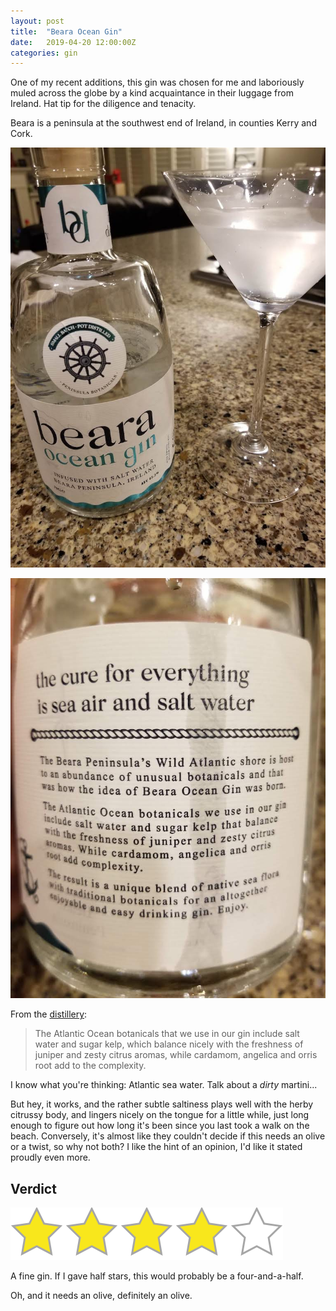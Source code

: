 ```yaml
---
layout: post
title:  "Beara Ocean Gin"
date:   2019-04-20 12:00:00Z
categories: gin
---
```

One of my recent additions, this gin was chosen for me and laboriously muled across the globe by a kind acquaintance in their luggage from Ireland. Hat tip for the diligence and tenacity.

Beara is a peninsula at the southwest end of Ireland, in counties Kerry and Cork.

![Beara Ocean Gin, front](/pics/beara-ocean-gin-1.jpg)

![Beara Ocean Gin, back](/pics/beara-ocean-gin-2.jpg)

From the [distillery](http://thebearadistillery.ie/):

> The Atlantic Ocean botanicals that we use in our gin include salt water and sugar kelp, which balance nicely with the freshness of juniper and zesty citrus aromas, while cardamom, angelica and orris root add to the complexity.

I know what you're thinking: Atlantic sea water. Talk about a _dirty_ martini...

But hey, it works, and the rather subtle saltiness plays well with the herby citrussy body, and lingers nicely on the tongue for a little while, just long enough to figure out how long it's been since you last took a walk on the beach. Conversely, it's almost like they couldn't decide if this needs an olive or a twist, so why not both? I like the hint of an opinion, I'd like it stated proudly even more.

## Verdict
![4 stars](/assets/star4.png)

A fine gin. If I gave half stars, this would probably be a four-and-a-half.

Oh, and it needs an olive, definitely an olive.
